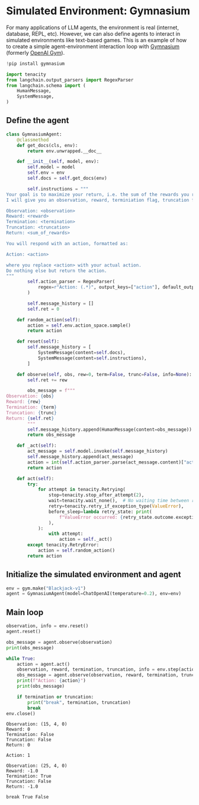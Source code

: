 # Simulated Environment: Gymnasium

For many applications of LLM agents, the environment is real (internet, database, REPL, etc). However, we can also define agents to interact in simulated environments like text-based games. This is an example of how to create a simple agent-environment interaction loop with [Gymnasium](https://github.com/Farama-Foundation/Gymnasium) (formerly [OpenAI Gym](https://github.com/openai/gym)).


```python
!pip install gymnasium
```


```python
import tenacity
from langchain.output_parsers import RegexParser
from langchain.schema import (
    HumanMessage,
    SystemMessage,
)
```

## Define the agent


```python
class GymnasiumAgent:
    @classmethod
    def get_docs(cls, env):
        return env.unwrapped.__doc__

    def __init__(self, model, env):
        self.model = model
        self.env = env
        self.docs = self.get_docs(env)

        self.instructions = """
Your goal is to maximize your return, i.e. the sum of the rewards you receive.
I will give you an observation, reward, terminiation flag, truncation flag, and the return so far, formatted as:

Observation: <observation>
Reward: <reward>
Termination: <termination>
Truncation: <truncation>
Return: <sum_of_rewards>

You will respond with an action, formatted as:

Action: <action>

where you replace <action> with your actual action.
Do nothing else but return the action.
"""
        self.action_parser = RegexParser(
            regex=r"Action: (.*)", output_keys=["action"], default_output_key="action"
        )

        self.message_history = []
        self.ret = 0

    def random_action(self):
        action = self.env.action_space.sample()
        return action

    def reset(self):
        self.message_history = [
            SystemMessage(content=self.docs),
            SystemMessage(content=self.instructions),
        ]

    def observe(self, obs, rew=0, term=False, trunc=False, info=None):
        self.ret += rew

        obs_message = f"""
Observation: {obs}
Reward: {rew}
Termination: {term}
Truncation: {trunc}
Return: {self.ret}
        """
        self.message_history.append(HumanMessage(content=obs_message))
        return obs_message

    def _act(self):
        act_message = self.model.invoke(self.message_history)
        self.message_history.append(act_message)
        action = int(self.action_parser.parse(act_message.content)["action"])
        return action

    def act(self):
        try:
            for attempt in tenacity.Retrying(
                stop=tenacity.stop_after_attempt(2),
                wait=tenacity.wait_none(),  # No waiting time between retries
                retry=tenacity.retry_if_exception_type(ValueError),
                before_sleep=lambda retry_state: print(
                    f"ValueError occurred: {retry_state.outcome.exception()}, retrying..."
                ),
            ):
                with attempt:
                    action = self._act()
        except tenacity.RetryError:
            action = self.random_action()
        return action
```

## Initialize the simulated environment and agent


```python
env = gym.make("Blackjack-v1")
agent = GymnasiumAgent(model=ChatOpenAI(temperature=0.2), env=env)
```

## Main loop


```python
observation, info = env.reset()
agent.reset()

obs_message = agent.observe(observation)
print(obs_message)

while True:
    action = agent.act()
    observation, reward, termination, truncation, info = env.step(action)
    obs_message = agent.observe(observation, reward, termination, truncation, info)
    print(f"Action: {action}")
    print(obs_message)

    if termination or truncation:
        print("break", termination, truncation)
        break
env.close()
```

    
    Observation: (15, 4, 0)
    Reward: 0
    Termination: False
    Truncation: False
    Return: 0
            
    Action: 1
    
    Observation: (25, 4, 0)
    Reward: -1.0
    Termination: True
    Truncation: False
    Return: -1.0
            
    break True False
    


```python

```
